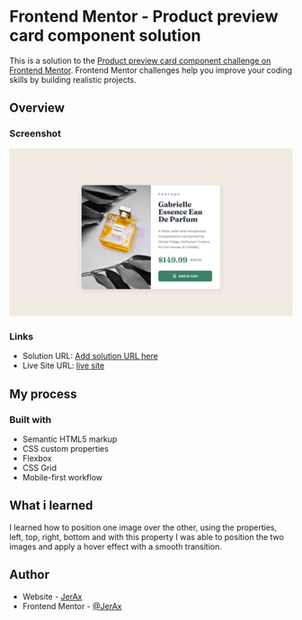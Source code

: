 # Frontend Mentor - Product preview card component solution

This is a solution to the [Product preview card component challenge on Frontend Mentor](https://www.frontendmentor.io/challenges/product-preview-card-component-GO7UmttRfa). Frontend Mentor challenges help you improve your coding skills by building realistic projects. 

## Overview
### Screenshot

![](./screenshot/screenshot.png)


### Links

- Solution URL: [Add solution URL here](https://your-solution-url.com)
- Live Site URL: [live site](https://kimdokja2.github.io/Product-preview-card-component/)

## My process

### Built with

- Semantic HTML5 markup
- CSS custom properties
- Flexbox
- CSS Grid
- Mobile-first workflow

## What i learned
I learned how to position one image over the other, using the properties, left, top, right, bottom and with this property I was able to position the two images and apply a hover effect with a smooth transition.

## Author

- Website - [JerAx](https://www.your-site.com)
- Frontend Mentor - [@JerAx](https://www.frontendmentor.io/profile/kimDokja2)

